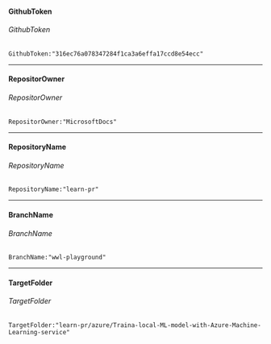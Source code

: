 #### GithubToken	
###### GithubToken
```
GithubToken:"316ec76a078347284f1ca3a6effa17ccd8e54ecc"
```

---

#### RepositorOwner	
###### RepositorOwner
```
RepositorOwner:"MicrosoftDocs"
```

---

#### RepositoryName	
###### RepositoryName
```
RepositoryName:"learn-pr"
```

---

#### BranchName	
###### BranchName
```
BranchName:"wwl-playground"
```

---

#### TargetFolder	
###### TargetFolder
```
TargetFolder:"learn-pr/azure/Traina-local-ML-model-with-Azure-Machine-Learning-service"
```

